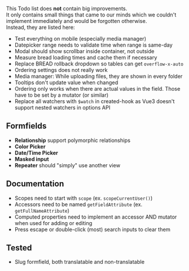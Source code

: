 This Todo list does **not** contain big improvements.  
It only contains small things that came to our minds which we couldn't implement immediately and would be forgotten otherwise.  
Instead, they are listed here:

- Test everything on mobile (especially media manager)
- Datepicker range needs to validate time when range is same-day
- Modal should show scrollbar inside container, not outside
- Measure bread loading times and cache them if necessary
- Replace BREAD rollback dropdown so tables can get `overflow-x-auto`
- Ordering settings does not really work
- Media manager: While uploading files, they are shown in every folder
- Tooltips don't update value when changed
- Ordering only works when there are actual values in the field. Those have to be set by a mutator (or similar)
- Replace all watchers with `$watch` in created-hook as Vue3 doesn't support nested watchers in options API

## Formfields
- **Relationship** support polymorphic relationships
- **Color Picker**
- **Date/Time Picker**
- **Masked input**
- **Repeater** should "simply" use another view

## Documentation
- Scopes need to start with `scope` (ex. `scopeCurrentUser()`)
- Accessors need to be named `getFieldAttribute` (ex. `getFullNameAttribute`)
- Computed properties need to implement an accessor AND mutator when used for adding or editing
- Press escape or double-click (most) search inputs to clear them

## Tested

- Slug formfield, both translatable and non-translatable